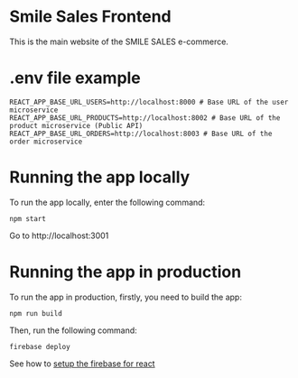 # Smile Sales Frontend
This is the main website of the SMILE SALES e-commerce.

# .env file example
```shell
REACT_APP_BASE_URL_USERS=http://localhost:8000 # Base URL of the user microservice
REACT_APP_BASE_URL_PRODUCTS=http://localhost:8002 # Base URL of the product microservice (Public API)
REACT_APP_BASE_URL_ORDERS=http://localhost:8003 # Base URL of the order microservice
```

# Running the app locally
To run the app locally, enter the following command:
```shell
npm start
```
Go to http://localhost:3001

# Running the app in production
To run the app in production, firstly, you need to build the app:
```shell
npm run build
```

Then, run the following command:
```shell
firebase deploy
```


See how to [setup the firebase for react](https://www.freecodecamp.org/news/how-to-deploy-a-react-app-with-firebase)
